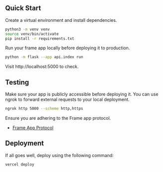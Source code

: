## Quick Start

Create a virtual environment and install dependencies.

```bash
python3 -m venv venv
source venv/bin/activate
pip install -r requirements.txt
```

Run your frame app locally before deploying it to production.

```bash
python -m flask --app api.index run
```

Visit http://localhost:5000 to check.

## Testing

Make sure your app is publicly accessible before deploying it. You can use ngrok to forward external requests to your local deployment.

```bash
ngrok http 5000 --scheme http,https
```

Ensure you are adhering to the Frame app protocol.

- [Frame App Protocol](https://warpcast.com/~/developers/frames)

## Deployment

If all goes well, deploy using the following command:

```bash
vercel deploy
```
